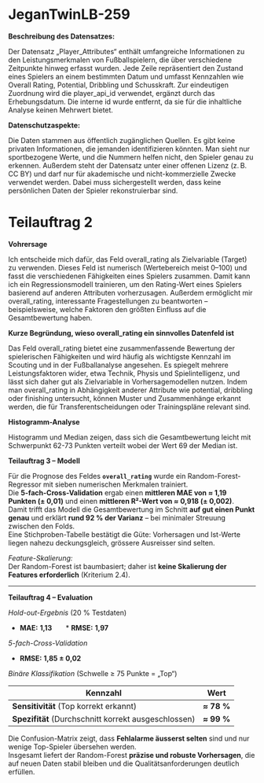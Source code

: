 # JeganTwinLB-259

**Beschreibung des Datensatzes:**

Der Datensatz „Player_Attributes“ enthält umfangreiche Informationen zu den Leistungsmerkmalen von Fußballspielern, die über verschiedene Zeitpunkte hinweg erfasst wurden. Jede Zeile repräsentiert den Zustand eines Spielers an einem bestimmten Datum und umfasst Kennzahlen wie Overall Rating, Potential, Dribbling und Schusskraft. Zur eindeutigen Zuordnung wird die player_api_id verwendet, ergänzt durch das Erhebungsdatum. Die interne id wurde entfernt, da sie für die inhaltliche Analyse keinen Mehrwert bietet.


**Datenschutzaspekte:**

Die Daten stammen aus öffentlich zugänglichen Quellen. Es gibt keine privaten Informationen, die jemanden identifizieren könnten. Man sieht nur sportbezogene Werte, und die Nummern helfen nicht, den Spieler genau zu erkennen. Außerdem steht der Datensatz unter einer offenen Lizenz (z. B. CC BY) und darf nur für akademische und nicht-kommerzielle Zwecke verwendet werden. Dabei muss sichergestellt werden, dass keine persönlichen Daten der Spieler rekonstruierbar sind.


# Teilauftrag 2

**Vohrersage**

Ich entscheide mich dafür, das Feld overall_rating als Zielvariable (Target) zu verwenden. Dieses Feld ist numerisch (Wertebereich meist 0–100) und fasst die verschiedenen Fähigkeiten eines Spielers zusammen. Damit kann ich ein Regressionsmodell trainieren, um den Rating-Wert eines Spielers basierend auf anderen Attributen vorherzusagen. Außerdem ermöglicht mir overall_rating, interessante Fragestellungen zu beantworten – beispielsweise, welche Faktoren den größten Einfluss auf die Gesamtbewertung haben.


**Kurze Begründung, wieso overall_rating ein sinnvolles Datenfeld ist**

Das Feld overall_rating bietet eine zusammenfassende Bewertung der spielerischen Fähigkeiten und wird häufig als wichtigste Kennzahl im Scouting und in der Fußballanalyse angesehen. Es spiegelt mehrere Leistungsfaktoren wider, etwa Technik, Physis und Spielintelligenz, und lässt sich daher gut als Zielvariable in Vorhersagemodellen nutzen. Indem man overall_rating in Abhängigkeit anderer Attribute wie potential, dribbling oder finishing untersucht, können Muster und Zusammenhänge erkannt werden, die für Transferentscheidungen oder Trainingspläne relevant sind.

**Histogramm-Analyse**

Histogramm und Median zeigen, dass sich die Gesamtbewertung leicht mit Schwerpunkt 62-73 Punkten verteilt wobei der Wert 69 der Median ist.

**Teilauftrag 3 – Modell**

Für die Prognose des Feldes **`overall_rating`** wurde ein Random-Forest-Regressor mit sieben numerischen Merkmalen trainiert.  
Die **5-fach-Cross-Validation** ergab einen **mittleren MAE von ≈ 1,19 Punkten (± 0,01)** und einen **mittleren R²-Wert von ≈ 0,918 (± 0,002)**.  
Damit trifft das Modell die Gesamtbewertung im Schnitt **auf gut einen Punkt genau** und erklärt **rund 92 % der Varianz** – bei minimaler Streuung zwischen den Folds.  
Eine Stichproben-Tabelle bestätigt die Güte: Vorhersagen und Ist-Werte liegen nahezu deckungsgleich, grössere Ausreisser sind selten.

*Feature-Skalierung:*  
Der Random-Forest ist baumbasiert; daher ist **keine Skalierung der Features erforderlich** (Kriterium 2.4).

---

**Teilauftrag 4 – Evaluation**

*Hold-out-Ergebnis* (20 % Testdaten)  
* **MAE:** **1,13**  * **RMSE:** **1,97**

*5-fach-Cross-Validation*  
* **RMSE:** **1,85 ± 0,02**

*Binäre Klassifikation* (Schwelle ≥ 75 Punkte = „Top“)  

| Kennzahl | Wert |
|----------|------|
| **Sensitivität** (Top korrekt erkannt) | **≈ 78 %** |
| **Spezifität** (Durchschnitt korrekt ausgeschlossen) | **≈ 99 %** |

Die Confusion-Matrix zeigt, dass **Fehlalarme äusserst selten** sind und nur wenige Top-Spieler übersehen werden.  
Insgesamt liefert der Random-Forest **präzise und robuste Vorhersagen**, die auf neuen Daten stabil bleiben und die Qualitätsanforderungen deutlich erfüllen.
